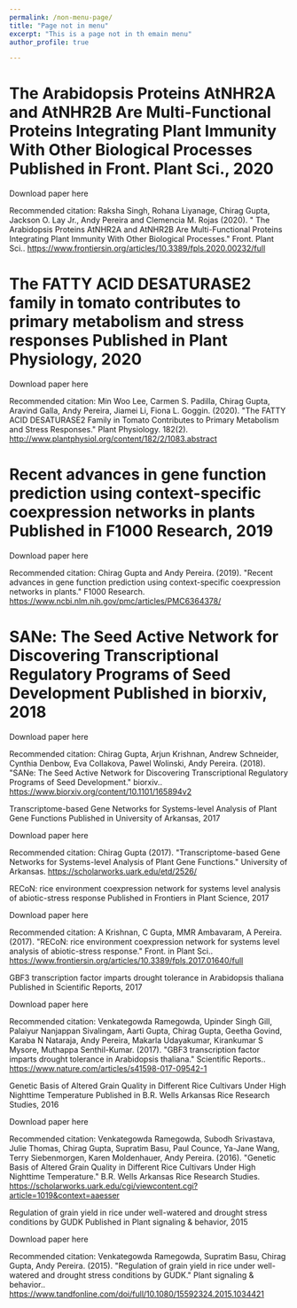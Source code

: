 ```yaml
---
permalink: /non-menu-page/
title: "Page not in menu"
excerpt: "This is a page not in th emain menu"
author_profile: true

---
```


The Arabidopsis Proteins AtNHR2A and AtNHR2B Are Multi-Functional Proteins Integrating Plant Immunity With Other Biological Processes
Published in Front. Plant Sci., 2020
======
Download paper here

Recommended citation: Raksha Singh, Rohana Liyanage, Chirag Gupta, Jackson O. Lay Jr., Andy Pereira and Clemencia M. Rojas (2020). " The Arabidopsis Proteins AtNHR2A and AtNHR2B Are Multi-Functional Proteins Integrating Plant Immunity With Other Biological Processes." Front. Plant Sci.. https://www.frontiersin.org/articles/10.3389/fpls.2020.00232/full

The FATTY ACID DESATURASE2 family in tomato contributes to primary metabolism and stress responses
Published in Plant Physiology, 2020
======
Download paper here

Recommended citation: Min Woo Lee, Carmen S. Padilla, Chirag Gupta, Aravind Galla, Andy Pereira, Jiamei Li, Fiona L. Goggin. (2020). "The FATTY ACID DESATURASE2 Family in Tomato Contributes to Primary Metabolism and Stress Responses." Plant Physiology. 182(2). http://www.plantphysiol.org/content/182/2/1083.abstract

Recent advances in gene function prediction using context-specific coexpression networks in plants
Published in F1000 Research, 2019
======
Download paper here

Recommended citation: Chirag Gupta and Andy Pereira. (2019). "Recent advances in gene function prediction using context-specific coexpression networks in plants." F1000 Research. https://www.ncbi.nlm.nih.gov/pmc/articles/PMC6364378/

SANe: The Seed Active Network for Discovering Transcriptional Regulatory Programs of Seed Development
Published in biorxiv, 2018
======
Download paper here

Recommended citation: Chirag Gupta, Arjun Krishnan, Andrew Schneider, Cynthia Denbow, Eva Collakova, Pawel Wolinski, Andy Pereira. (2018). "SANe: The Seed Active Network for Discovering Transcriptional Regulatory Programs of Seed Development." biorxiv.. https://www.biorxiv.org/content/10.1101/165894v2

Transcriptome-based Gene Networks for Systems-level Analysis of Plant Gene Functions
Published in University of Arkansas, 2017

Download paper here

Recommended citation: Chirag Gupta (2017). "Transcriptome-based Gene Networks for Systems-level Analysis of Plant Gene Functions." University of Arkansas. https://scholarworks.uark.edu/etd/2526/

RECoN: rice environment coexpression network for systems level analysis of abiotic-stress response
Published in Frontiers in Plant Science, 2017

Download paper here

Recommended citation: A Krishnan, C Gupta, MMR Ambavaram, A Pereira. (2017). "RECoN: rice environment coexpression network for systems level analysis of abiotic-stress response." Front. in Plant Sci.. https://www.frontiersin.org/articles/10.3389/fpls.2017.01640/full

GBF3 transcription factor imparts drought tolerance in Arabidopsis thaliana
Published in Scientific Reports, 2017

Download paper here

Recommended citation: Venkategowda Ramegowda, Upinder Singh Gill, Palaiyur Nanjappan Sivalingam, Aarti Gupta, Chirag Gupta, Geetha Govind, Karaba N Nataraja, Andy Pereira, Makarla Udayakumar, Kirankumar S Mysore, Muthappa Senthil-Kumar. (2017). "GBF3 transcription factor imparts drought tolerance in Arabidopsis thaliana." Scientific Reports.. https://www.nature.com/articles/s41598-017-09542-1

Genetic Basis of Altered Grain Quality in Different Rice Cultivars Under High Nighttime Temperature
Published in B.R. Wells Arkansas Rice Research Studies, 2016

Download paper here

Recommended citation: Venkategowda Ramegowda, Subodh Srivastava, Julie Thomas, Chirag Gupta, Supratim Basu, Paul Counce, Ya-Jane Wang, Terry Siebenmorgen, Karen Moldenhauer, Andy Pereira. (2016). "Genetic Basis of Altered Grain Quality in Different Rice Cultivars Under High Nighttime Temperature." B.R. Wells Arkansas Rice Research Studies. https://scholarworks.uark.edu/cgi/viewcontent.cgi?article=1019&context=aaesser

Regulation of grain yield in rice under well-watered and drought stress conditions by GUDK
Published in Plant signaling & behavior, 2015

Download paper here

Recommended citation: Venkategowda Ramegowda, Supratim Basu, Chirag Gupta, Andy Pereira. (2015). "Regulation of grain yield in rice under well-watered and drought stress conditions by GUDK." Plant signaling & behavior.. https://www.tandfonline.com/doi/full/10.1080/15592324.2015.1034421